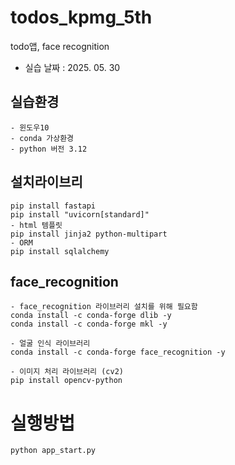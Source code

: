 # todos_kpmg_5th
todo앱, face recognition
- 실습 날짜 : 2025. 05. 30

## 실습환경
```
- 윈도우10
- conda 가상환경
- python 버전 3.12
```

## 설치라이브리
```
pip install fastapi
pip install "uvicorn[standard]"
- html 템플릿
pip install jinja2 python-multipart
- ORM 
pip install sqlalchemy 
```
## face_recognition
```
- face_recognition 라이브러리 설치를 위해 필요함
conda install -c conda-forge dlib -y
conda install -c conda-forge mkl -y
 
- 얼굴 인식 라이브러리
conda install -c conda-forge face_recognition -y

- 이미지 처리 라이브러리 (cv2)
pip install opencv-python 
``` 

# 실행방법
```
python app_start.py
```
